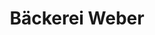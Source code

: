 ---
title: "Bäckerei Weber"
url: /schwarzenbach-a-wald/baeckerei-weber-schlossstrasse/
shop: Bäckerei
---